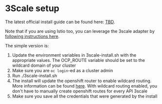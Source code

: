 # 3Scale setup
The latest official install guide can be found here:
[TBD](1). 

Note that if you are using Istio too, you can leverage the 3scale adapter by [following instructions here](3).

The simple version is:
1) Update the environment variables in 3scale-install.sh with the appropriate values. The OCP_ROUTE variable should be set to the wildcard domain of your cluster
2) Make sure you are `oc login`-ed as a cluster admin
3) Run ./3scale-install.sh
4) The install will update the openshift router to enable wildcard routing. More information can be found [here](4). With wildcard routing enabled, you don't have to manually create openshift routes for every API 3scale
5) Make sure you save all the credentials that were generated by the install

[1]: TBD
[2]: https://github.com/3scale/3scale-istio-adapter
[3]: https://docs.openshift.com/container-platform/3.11/servicemesh-install/servicemesh-install.html#appendix_A
[4]: https://docs.openshift.com/container-platform/3.11/install_config/router/default_haproxy_router.html#using-wildcard-routes
